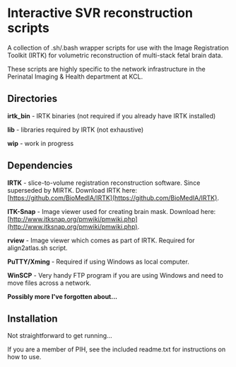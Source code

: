 # Interactive SVR reconstruction scripts

A collection of .sh/.bash wrapper scripts for use with the Image Registration Toolkit (IRTK) for volumetric reconstruction of multi-stack fetal brain data.

These scripts are highly specific to the network infrastructure in the Perinatal Imaging & Health department at KCL.

## Directories

__irtk_bin__ - IRTK binaries (not required if you already have IRTK installed)

__lib__ - libraries required by IRTK (not exhaustive)

__wip__ - work in progress

## Dependencies

__IRTK__ - slice-to-volume registration reconstruction software. Since superseded by MIRTK. Download IRTK here: [https://github.com/BioMedIA/IRTK](https://github.com/BioMedIA/IRTK).

__ITK-Snap__ - Image viewer used for creating brain mask. Download here: [http://www.itksnap.org/pmwiki/pmwiki.php](http://www.itksnap.org/pmwiki/pmwiki.php).

__rview__ - Image viewer which comes as part of IRTK. Required for align2atlas.sh script.

__PuTTY/Xming__ - Required if using Windows as local computer.

__WinSCP__ - Very handy FTP program if you are using Windows and need to move files across a network.

__Possibly more I've forgotten about...__

## Installation

Not straightforward to get running... 

If you are a member of PIH, see the included readme.txt for instructions on how to use.